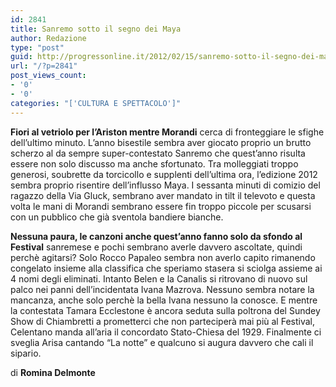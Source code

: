 ```yaml
---
id: 2841
title: Sanremo sotto il segno dei Maya
author: Redazione
type: "post"
guid: http://progressonline.it/2012/02/15/sanremo-sotto-il-segno-dei-maya/
url: "/?p=2841"
post_views_count:
- '0'
- '0'
categories: "['CULTURA E SPETTACOLO']"
---
```


**Fiori al vetriolo per l’Ariston mentre Morandi** cerca di fronteggiare le sfighe dell’ultimo minuto. L’anno bisestile sembra aver giocato proprio un brutto scherzo al da sempre super-contestato Sanremo che quest’anno risulta essere non solo discusso ma anche sfortunato. Tra molleggiati troppo generosi, soubrette da torcicollo e supplenti dell’ultima ora, l’edizione 2012 sembra proprio risentire dell’influsso Maya. I sessanta minuti di comizio del ragazzo della Via Gluck, sembrano aver mandato in tilt il televoto e questa volta le mani di Morandi sembrano essere fin troppo piccole per scusarsi con un pubblico che già sventola bandiere bianche.

**Nessuna paura, le canzoni anche quest’anno fanno solo da sfondo al Festival** sanremese e pochi sembrano averle davvero ascoltate, quindi perchè agitarsi? Solo Rocco Papaleo sembra non averlo capito rimanendo congelato insieme alla classifica che speriamo stasera si sciolga assieme ai 4 nomi degli eliminati. Intanto Belen e la Canalis si ritrovano di nuovo sul palco nei panni dell’incidentata Ivana Mazrova. Nessuno sembra notare la mancanza, anche solo perchè la bella Ivana nessuno la conosce. E mentre la contestata Tamara Ecclestone è ancora seduta sulla poltrona del Sundey Show di Chiambretti a prometterci che non parteciperà mai più al Festival, Celentano manda all’aria il concordato Stato-Chiesa del 1929. Finalmente ci sveglia Arisa cantando “La notte” e qualcuno si augura davvero che cali il sipario.

di **Romina Delmonte**